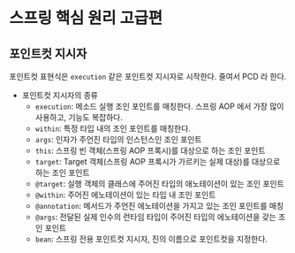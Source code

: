 # 스프링 핵심 원리 고급편

## 포인트컷 지시자
포인트컷 표현식은 `execution` 같은 포인트컷 지시자로 시작한다. 줄여서 PCD 라 한다.

- 포인트컷 지시자의 종류
  - `execution`: 메소드 실행 조인 포인트를 매칭한다. 스프링 AOP 에서 가장 많이 사용하고, 기능도 복잡하다.
  - `within`: 특정 타입 내의 조인 포인트를 매칭한다.
  - `args`: 인자가 주언진 타입의 인스턴스인 조인 포인트
  - `this`: 스프링 빈 객체(스프링 AOP 프록시)를 대상으로 하는 조인 포인트
  - `target`: Target 객체(스프링 AOP 프록시가 가르키는 실제 대상)를 대상으로 하는 조인 포인트
  - `@target`: 실행 객체의 클래스에 주어진 타입의 애노테이션이 있는 조인 포인트
  - `@within`: 주어진 에노테이션이 있는 타입 내 조인 포인트
  - `@annotation`: 메서드가 주언진 에노테이션을 가지고 있는 조인 포인트를 매칭
  - `@args`: 전달된 실제 인수의 런타임 타입이 주어진 타입의 에노테이션을 갖는 조인 포인트
  - `bean`: 스프링 전용 포인트컷 지시자, 진의 이름으로 포인트컷을 지정한다.

